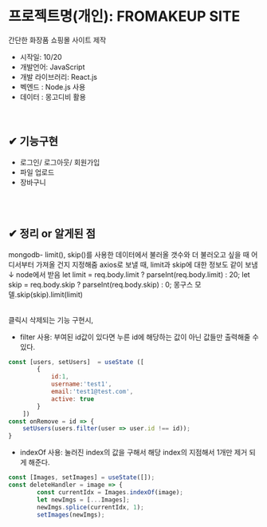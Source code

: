 # 프로젝트명(개인): FROMAKEUP SITE   
간단한 화장품 쇼핑몰 사이트 제작   

- 시작일: 10/20
- 개발언어: JavaScript
- 개발 라이브러리: React.js
- 벡엔드 : Node.js 사용
- 데이터 : 몽고디비 활용
  <br />    
  <br />    


## ✔ 기능구현
- 로그인/ 로그아웃/ 회원가입
- 파일 업로드
- 장바구니
 <br />   
 <br />   
 


## ✔ 정리 or 알게된 점    
mongodb- limit(), skip()를 사용한 데이터에서 불러올 갯수와 더 불러오고 싶을 때 어디서부터 가져올 건지 지정해줌
axios로 보낼 때, limit과 skip에 대한 정보도 같이 보냄
↓
node에서 받음
let limit = req.body.limit ? parseInt(req.body.limit) : 20;
let skip = req.body.skip ? parseInt(req.body.skip) : 0;
몽구스 모델.skip(skip).limit(limit)   
<br />

클릭시 삭제되는 기능 구현시,   
- filter 사용: 부여된 id값이 있다면 누른 id에 해당하는 값이 아닌 값들만 출력해줄 수 있다.   
```javaScript
const [users, setUsers]  = useState ([
        {
            id:1,
            username:'test1',
            email:'test1@test.com',
            active: true
        }
    ])
const onRemove = id => {
    setUsers(users.filter(user => user.id !== id));
}
```

- indexOf 사용: 눌러진 index의 값을 구해서 해당 index의 지점해서 1개만 제거 되게 해준다.   
```javaScript
const [Images, setImages] = useState([]);
const deleteHandler = image => {
        const currentIdx = Images.indexOf(image);
        let newImgs = [...Images];
        newImgs.splice(currentIdx, 1);
        setImages(newImgs);
```

